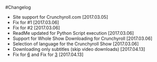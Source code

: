 #Changelog

- Site support for Crunchyroll.com [2017.03.05]
- Fix for #1 [2017.03.06]
- Fix for #2 [2017.03.06]
- ReadMe updated for Python Script execution [2017.03.06]
- Support for Whole Show Downloading for Crunchyroll [2017.03.06]
- Selection of language for the Crunchyroll Show [2017.03.06]
- Downloading only subtitles (skip video downloads) [2017.04.13]
- Fix for [6](https://github.com/Xonshiz/anime-dl/issues/6) and Fix for [3](https://github.com/Xonshiz/anime-dl/issues/3) [2017.04.13]